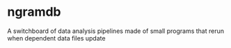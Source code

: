 # ngramdb
A switchboard of data analysis pipelines made of small programs that rerun when dependent data files update
